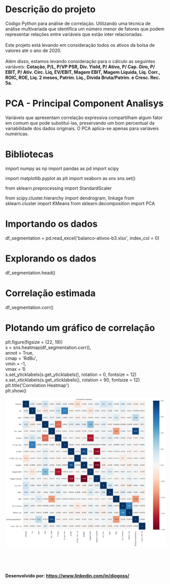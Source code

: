 # Descrição do projeto
Código Python para análise de correlação. Utilizando uma técnica de análise multivariada que identifica um número menor de fatores que podem representar relações entre variáveis que estão inter relacionadas. 
<br><br>
Este projeto está levando em consideração todos os ativos da bolsa de valores até o ano de 2020. 
<br><br>
Além disso, estamos levando consideração para o cálculo as seguintes variáveis: <b>Cotação, P/L, P/VP	PSR, Div. Yield, P/ Ativo, P/ Cap. Giro, P/ EBIT, P/ Ativ. Circ. Liq, EV/EBIT, Magem EBIT, Magem Líquida, Liq. Corr., ROIC, ROE, Liq. 2 meses, Patrim. Líq., Dívida Bruta/Patrim. e	Cresc. Rec. 5a.</b>


# PCA - Principal Component Analisys 
Variáveis que apresentam correlação expressiva compartilham algum fator em comum que pode substituí-las, preservando um bom percentual da variabilidade dos dados originais. O PCA aplica-se apenas para variáveis numéricas.

# Bibliotecas
import numpy as np
import pandas as pd
import scipy

import matplotlib.pyplot as plt
import seaborn as sns
sns.set()

from sklearn.preprocessing import StandardScaler

from scipy.cluster.hierarchy import dendrogram, linkage
from sklearn.cluster import KMeans
from sklearn.decomposition import PCA

# Importando os dados
df_segmentation = pd.read_excel('balanco-ativos-b3.xlsx', index_col = 0)

# Explorando os dados
df_segmentation.head()

# Correlação estimada
df_segmentation.corr()

# Plotando um gráfico de correlação
plt.figure(figsize = (22, 19)) <br>
s = sns.heatmap(df_segmentation.corr(),<br>
               annot = True, <br>
               cmap = 'RdBu',<br>
               vmin = -1, <br>
               vmax = 1)<br>
s.set_yticklabels(s.get_yticklabels(), rotation = 0, fontsize = 12)<br>
s.set_xticklabels(s.get_xticklabels(), rotation = 90, fontsize = 12)<br>
plt.title('Correlation Heatmap')<br>
plt.show()

<img src="https://github.com/diogodsa/bolsa-de-valores-acoes/blob/master/img-correlacao-b3.png?raw=true" alt="img-correlacao-b3.png">

<br><br><br>

<span><b>Desenvolvido por: <a href="https://www.linkedin.com/in/diogoss/" taget="_blank">https://www.linkedin.com/in/diogoss/</a></b><span>
